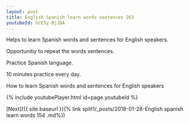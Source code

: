 ```yaml
---
layout: post
title: English Spanish learn words sentences 263 
youtubeId: hcE5y-BjJDA
---
```

 
 
Helps to learn Spanish words and sentences for English speakers.

Opportunitiy to repeat the words sentences. 

Practice Spanish language. 
 
10 minutes practice every day. 
 
How to learn Spanish words and sentences for English speakers 
 
{% include youtubePlayer.html id=page.youtubeId %}
 
 
[Next]({{ site.baseurl }}{% link  split1/_posts/2018-01-28-English spanish learn words 154 .md%})
 
